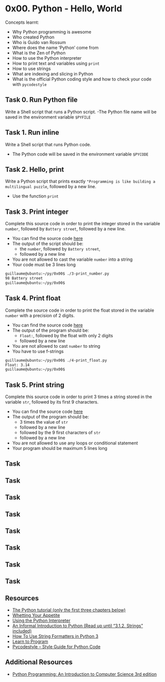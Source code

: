 # 0x00. Python - Hello, World
Concepts learnt:
- Why Python programming is awesome
- Who created Python
- Who is Guido van Rossum
- Where does the name ‘Python’ come from
- What is the Zen of Python
- How to use the Python interpreter
- How to print text and variables using `print`
- How to use strings
- What are indexing and slicing in Python
- What is the official Python coding style and how to check your code with `pycodestyle`
## Task 0. Run Python file
Write a Shell script that runs a Python script.
-The Python file name will be saved in the environment variable `$PYFILE`

## Task 1. Run inline
Write a Shell script that runs Python code.
- The Python code will be saved in the environment variable `$PYCODE` 
## Task 2. Hello, print
Write a Python script that prints exactly `"Programming is like building a multilingual puzzle`, followed by a new line.
- Use the function `print`
## Task 3. Print integer
Complete this source code in order to print the integer stored in the variable `number`, followed by `Battery street`, followed by a new line.
- You can find the source code [here](https://github.com/alx-tools/0x00.py/blob/master/3-print_number.py)
- The output of the script should be:
    * the `number`, followed by `Battery street`,
    * followed by a new line
- You are not allowed to cast the variable `number` into a string
- Your code must be 3 lines long
```bash
guillaume@ubuntu:~/py/0x00$ ./3-print_number.py
98 Battery street
guillaume@ubuntu:~/py/0x00$ 
```
## Task 4. Print float
Complete the source code in order to print the float stored in the variable `number` with a precision of 2 digits.
- You can find the source code [here](https://github.com/alx-tools/0x00.py/blob/master/4-print_float.py)
- The output of the program should be:
    * `Float:`, followed by the float with only 2 digits
    * followed by a new line
- You are not allowed to cast `number` to string
- You have to use f-strings
```bash
guillaume@ubuntu:~/py/0x00$ ./4-print_float.py
Float: 3.14
guillaume@ubuntu:~/py/0x00$ 
```
## Task 5. Print string
Complete this source code in order to print 3 times a string stored in the variable `str`, followed by its first 9 characters.
- You can find the source code [here](https://github.com/alx-tools/0x00.py/blob/master/5-print_string.py)
- The output of the program should be:
    * 3 times the value of `str`
    * followed by a new line
    * followed by the 9 first characters of `str`
    * followed by a new line
- You are not allowed to use any loops or conditional statement
- Your program should be maximum 5 lines long
## Task  
## Task  
## Task  
## Task  
## Task  
## Task  
## Task  
## Task  
## Resources
- [The Python tutorial (only the first three chapters below)](https://docs.python.org/3/tutorial/index.html)
- [Whetting Your Appetite](https://docs.python.org/3/tutorial/appetite.html)
- [Using the Python Interpreter](https://docs.python.org/3/tutorial/interpreter.html)
- [An Informal Introduction to Python (Read up until “3.1.2. Strings” included)](https://docs.python.org/3/tutorial/introduction.html)
- [How To Use String Formatters in Python 3](https://realpython.com/python-f-strings/)
- [Learn to Program](https://www.youtube.com/playlist?list=PLGLfVvz_LVvTn3cK5e6LjhgGiSeVlIRwt)
- [Pycodestyle – Style Guide for Python Code](https://pypi.org/project/pycodestyle/)
## Additional Resources
- [Python Programming: An Introduction to Computer Science 3rd edition](https://nibmehub.com/opac-service/pdf/read/Python%20Programming%20_%20an%20introduction%20to%20computer%20science-%203rd%20Edition.pdf)

